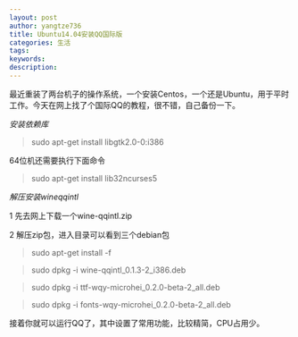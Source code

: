 ```yaml
---
layout: post
author: yangtze736
title: Ubuntu14.04安装QQ国际版
categories: 生活
tags: 
keywords:
description:
---
```


最近重装了两台机子的操作系统，一个安装Centos，一个还是Ubuntu，用于平时工作。今天在网上找了个国际QQ的教程，很不错，自己备份一下。

*安装依赖库*

> sudo apt-get install  libgtk2.0-0:i386

64位机还需要执行下面命令

> sudo apt-get install lib32ncurses5


*解压安装wineqqintl*

1 先去网上下载一个wine-qqintl.zip

2 解压zip包，进入目录可以看到三个debian包

> sudo apt-get install -f

> sudo dpkg -i wine-qqintl_0.1.3-2_i386.deb

> sudo dpkg -i ttf-wqy-microhei_0.2.0-beta-2_all.deb

> sudo dpkg -i fonts-wqy-microhei_0.2.0-beta-2_all.deb

接着你就可以运行QQ了，其中设置了常用功能，比较精简，CPU占用少。
